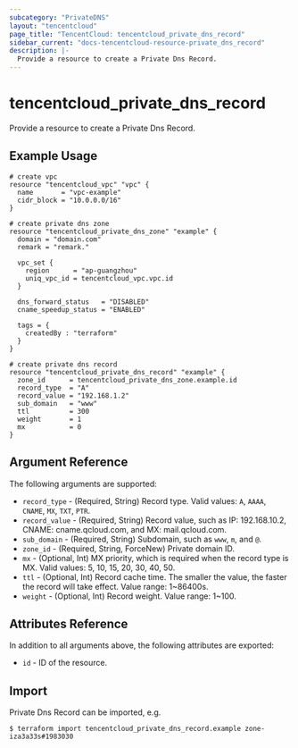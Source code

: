 ```yaml
---
subcategory: "PrivateDNS"
layout: "tencentcloud"
page_title: "TencentCloud: tencentcloud_private_dns_record"
sidebar_current: "docs-tencentcloud-resource-private_dns_record"
description: |-
  Provide a resource to create a Private Dns Record.
---
```


# tencentcloud_private_dns_record

Provide a resource to create a Private Dns Record.

## Example Usage

```hcl
# create vpc
resource "tencentcloud_vpc" "vpc" {
  name       = "vpc-example"
  cidr_block = "10.0.0.0/16"
}

# create private dns zone
resource "tencentcloud_private_dns_zone" "example" {
  domain = "domain.com"
  remark = "remark."

  vpc_set {
    region      = "ap-guangzhou"
    uniq_vpc_id = tencentcloud_vpc.vpc.id
  }

  dns_forward_status   = "DISABLED"
  cname_speedup_status = "ENABLED"

  tags = {
    createdBy : "terraform"
  }
}

# create private dns record
resource "tencentcloud_private_dns_record" "example" {
  zone_id      = tencentcloud_private_dns_zone.example.id
  record_type  = "A"
  record_value = "192.168.1.2"
  sub_domain   = "www"
  ttl          = 300
  weight       = 1
  mx           = 0
}
```

## Argument Reference

The following arguments are supported:

* `record_type` - (Required, String) Record type. Valid values: `A`, `AAAA`, `CNAME`, `MX`, `TXT`, `PTR`.
* `record_value` - (Required, String) Record value, such as IP: 192.168.10.2, CNAME: cname.qcloud.com, and MX: mail.qcloud.com.
* `sub_domain` - (Required, String) Subdomain, such as `www`, `m`, and `@`.
* `zone_id` - (Required, String, ForceNew) Private domain ID.
* `mx` - (Optional, Int) MX priority, which is required when the record type is MX. Valid values: 5, 10, 15, 20, 30, 40, 50.
* `ttl` - (Optional, Int) Record cache time. The smaller the value, the faster the record will take effect. Value range: 1~86400s.
* `weight` - (Optional, Int) Record weight. Value range: 1~100.

## Attributes Reference

In addition to all arguments above, the following attributes are exported:

* `id` - ID of the resource.



## Import

Private Dns Record can be imported, e.g.

```
$ terraform import tencentcloud_private_dns_record.example zone-iza3a33s#1983030
```

